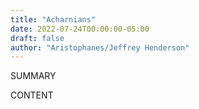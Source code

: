 ```yaml
---
title: "Acharnians"
date: 2022-07-24T00:00:00-05:00
draft: false
author: "Aristophanes/Jeffrey Henderson"
---
```


SUMMARY

<!--more-->

CONTENT